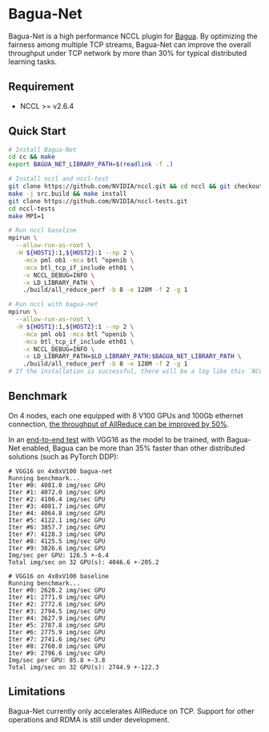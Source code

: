 Bagua-Net
=====

Bagua-Net is a high performance NCCL plugin for [Bagua](https://github.com/BaguaSys/bagua). By optimizing the fairness among multiple TCP streams, Bagua-Net can improve the overall throughput under TCP network by more than 30% for typical distributed learning tasks.

## Requirement

 - NCCL >= v2.6.4

## Quick Start

```bash
# Install Bagua-Net
cd cc && make
export BAGUA_NET_LIBRARY_PATH=$(readlink -f .)

# Install nccl and nccl-test
git clone https://github.com/NVIDIA/nccl.git && cd nccl && git checkout v2.10.3-1
make -j src.build && make install
git clone https://github.com/NVIDIA/nccl-tests.git
cd nccl-tests
make MPI=1

# Run nccl baseline
mpirun \
  --allow-run-as-root \
  -H ${HOST1}:1,${HOST2}:1 --np 2 \
    -mca pml ob1 -mca btl ^openib \
    -mca btl_tcp_if_include eth01 \
    -x NCCL_DEBUG=INFO \
    -x LD_LIBRARY_PATH \
    ./build/all_reduce_perf -b 8 -e 128M -f 2 -g 1

# Run nccl with bagua-net
mpirun \
  --allow-run-as-root \
  -H ${HOST1}:1,${HOST2}:1 --np 2 \
    -mca pml ob1 -mca btl ^openib \
    -mca btl_tcp_if_include eth01 \
    -x NCCL_DEBUG=INFO \
    -x LD_LIBRARY_PATH=$LD_LIBRARY_PATH:$BAGUA_NET_LIBRARY_PATH \
    ./build/all_reduce_perf -b 8 -e 128M -f 2 -g 1
# If the installation is successful, there will be a log like this `NCCL INFO Using network BaguaNet`.
```

## Benchmark

On 4 nodes, each one equipped with 8 V100 GPUs and 100Gb ethernet connection, [the throughput of AllReduce can be improved by 50%](https://github.com/BaguaSys/bagua-net/wiki/NCCL-benchmark-bagua-net-vs-google-fastsocket-vs-baseline).

In an [end-to-end test](https://github.com/BaguaSys/examples/blob/main/benchmark/synthetic_benchmark.py) with VGG16 as the model to be trained, with Bagua-Net enabled, Bagua can be more than 35% faster than other distributed solutions (such as PyTorch DDP):

```
# VGG16 on 4x8xV100 bagua-net
Running benchmark...
Iter #0: 4081.0 img/sec GPU
Iter #1: 4072.0 img/sec GPU
Iter #2: 4106.4 img/sec GPU
Iter #3: 4081.7 img/sec GPU
Iter #4: 4064.8 img/sec GPU
Iter #5: 4122.1 img/sec GPU
Iter #6: 3857.7 img/sec GPU
Iter #7: 4128.3 img/sec GPU
Iter #8: 4125.5 img/sec GPU
Iter #9: 3826.6 img/sec GPU
Img/sec per GPU: 126.5 +-6.4
Total img/sec on 32 GPU(s): 4046.6 +-205.2

# VGG16 on 4x8xV100 baseline
Running benchmark...
Iter #0: 2620.2 img/sec GPU
Iter #1: 2771.9 img/sec GPU
Iter #2: 2772.6 img/sec GPU
Iter #3: 2794.5 img/sec GPU
Iter #4: 2627.9 img/sec GPU
Iter #5: 2787.8 img/sec GPU
Iter #6: 2775.9 img/sec GPU
Iter #7: 2741.6 img/sec GPU
Iter #8: 2760.0 img/sec GPU
Iter #9: 2796.6 img/sec GPU
Img/sec per GPU: 85.8 +-3.8
Total img/sec on 32 GPU(s): 2744.9 +-122.3
```

## Limitations

Bagua-Net currently only accelerates AllReduce on TCP. Support for other operations and RDMA is still under development.
